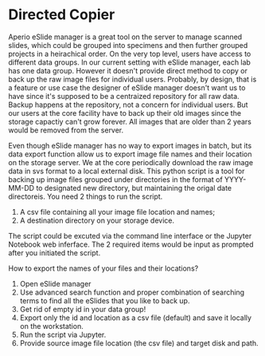 # Directed Copier 

Aperio eSlide manager is a great tool on the server to manage scanned slides, which could be grouped into specimens and then further grouped projects in a heirachical order. On the very top level, users have access to different data groups. In our current setting with eSlide manager, each lab has one data group. However it doesn't provide direct method to copy or back up the raw image files for individual users. Probably, by design, that is a feature or use case the designer of eSlide manager doesn't want us to have since it's supposed to be a centraized repository for all raw data. Backup happens at the repository, not a concern for individual users. But our users at the core facility have to back up their old images since the storage capactiy can't grow forever. All images that are older than 2 years would be removed from the server. 

Even though eSlide manager has no way to export images in batch, but its data export function allow us to export image file names and their location on the storage server. We at the core periodically download the raw image data in svs format to a local external disk. This python script is a tool for backing up image files grouped under directories in the format of YYYY-MM-DD to designated new directory, but maintaining the origal date directoreis. You need 2 things to run the script. 
 1) A csv file containing all your image file location and names; 
 2) A destination directory on your storage device. 
 
The script could be excuted via the command line interface or the Jupyter Notebook web inferface. The 2 required items would be input as prompted after you initiated the script. 
 
 How to export the names of your files and their locations? 
 1) Open eSlide manager
 2) Use advanced search function and proper combination of searching terms to find all the eSlides that you like to back up. 
 3) Get rid of empty id in your data group! 
 4) Export only the id and location as a csv file (default) and save it locally on the workstation.  
 5) Run the script via Jupyter. 
 6) Provide source image file location (the csv file) and target disk and path. 


